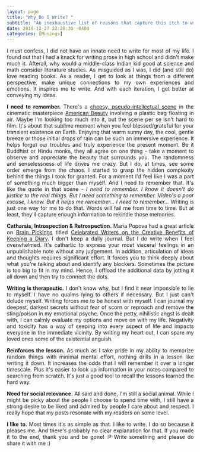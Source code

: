 ```yaml
---
layout: page
title: "Why Do I Write? "
subtitle: "An inexhaustive list of reasons that capture this itch to write"
date: 2019-12-27 22:28:30 -0400
categories: [Musings]
---
```


<p align="justify"> I must confess, I did not have an innate need to write for most of my life. I found out that I had a knack for writing prose in high school and didn't make much it. Afterall, why would a middle-class Indian kid good at science and math consider literature studies. As misguided as I was, I did (and still do) love reading books. As a reader, I get to look at things from a different perspective, make unique connections to my own experiences and emotions. It inspires me to write. And with each iteration, I get better at conveying my ideas. </p>

<p align="justify"> <b>I need to remember.</b> There's a <a href="https://www.youtube.com/watch?v=Qssvnjj5Moo" target="_blank">cheesy, pseudo-intellectual scene</a> in the cinematic masterpiece <a href="https://en.wikipedia.org/wiki/American_Beauty_(1999_film)" target="_blank">American Beauty</a> involving a plastic bag floating in air. Maybe I'm looking too much into it, but the scene per se isn't hard to film. It's about that sublime moment when you feel blessed/grateful for your transient existence on Earth. Enjoying that warm sunny day, the cool, gentle breeze or those initial drops of rain can be such an immersive experience. It helps forget our troubles and truly experience the present moment. Be it Buddhist or Hindu monks, they all agree on one thing - take a moment to observe and appreciate the beauty that surrounds you. The randomness and senselessness of life drives me crazy. But I do, at times, see some order emerge from the chaos. I started to grasp the hidden complexity behind the things I took for granted. For a moment I'd feel like I was a part of something much bigger than myself. And I need to remember that. It's like the quote in that scene - <i>I need to remember. I know it doesn't do justice to the real things. But I need something to remember. Video's a poor excuse, I know. But it helps me remember... I need to remember...</i> Writing is just one way for me to do that. Words will fail me from time to time. But at least, they'll capture enough information to rekindle those memories. </p>

<p align="justify"> <b>Catharsis, Introspection & Retrospection.</b> Maria Popova had a great article on <a href="https://www.brainpickings.org/" target="_blank">Brain Pickings</a> titled <a href="https://www.brainpickings.org/2014/09/04/famous-writers-on-keeping-a-diary/" target="_blank">Celebrated Writers on the Creative Benefits of Keeping a Diary</a>. I don't keep a daily journal. But I do write when I feel overwhelmed. It's cathartic to express your most visceral feelings in an unpublishable note without any judgement. In addition, articulation of ideas and thoughts requires significant effort. It forces you to think deeply about what you're talking about and identify any blockers. Sometimes the picture is too big to fit in my mind. Hence, I offload the additional data by jotting it all down and then try to connect the dots. </p>

<p align="justify"> <b>Writing is therapeutic.</b> I don't know why, but I find it near impossible to lie to myself. I have no qualms lying to others if necessary. But I just can't delude myself. Writing forces me to be honest with myself. I can journal my deepest, darkest secrets without fear of scorn or reproach and remove the sting/poison in my emotional psyche. Once the petty, nihilistic angst is dealt with, I can calmly evaluate my options and move on with my life. Negativity and toxicity has a way of seeping into every aspect of life and impacts everyone in the immediate vicinity. By writing my heart out, I can spare my loved ones some of the existential anguish. </p>

<p align="justify"> <b>Reinforces the lesson.</b> As much as I take pride in my ability to memorize random things with minimal mental effort, nothing drills in a lesson like writing it down. It increases the odds that I will remember it over a longer timescale. Plus it's easier to look up information in your notes compared to searching from scratch. It's just a good tool to recall the lessons learned the hard way. </p>

<p align="justify"> <b>Need for social relevance.</b> All said and done, I'm still a social animal. While I might be picky about the people I choose to spend time with, I still have a strong desire to be liked and admired by people I care about and respect. I really hope that my posts resonate with my readers on some level. </p> 

<p align="justify"> <b> I like to.</b> Most times it's as simple as that. I like to write. I do so because it pleases me. And there's probably no clear explanation for that. If you made it to the end, thank you and be gone! :P Write something and please do share it with me :) </p>